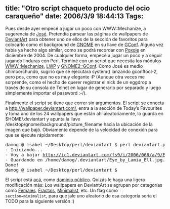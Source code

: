 title: "Otro script chaqueto producto del ocio caraqueño"
date: 2006/3/9 18:44:13
Tags: 
---
<p>Pues desde ayer empecé a jugar un poco con WWW::Mechanize, a sugerencia de <a target="_blank" href="http://bureado.unplug.org.ve">José</a>. Pretendía parsear las páginas de wallpapers de <a target="_blank" href="http://www.deviantart.com">DeviantArt</a> para obtener uno de ellos de la sección de favoritos para colocarlo como el background de <a target="_blank" href="http://www.gnome.org/">GNOME</a> en su llave de <a target="_blank" href="http://www.gnome.org/projects/gconf/">GConf</a>. Alguna vez había ya hecho algo similar, como se podrá recordar con <a target="_blank" href="http://www.damog.net/?p=373">Poxole</a> en diciembre de 2004. De cualquier forma, empecé a jugar un poco y a seguir jugando linduras con Perl. Terminé con un script que necesita los módulos <a target="_blank" href="http://search.cpan.org/dist/WWW-Mechanize/">WWW::Mechanize</a>, <a target="_blank" href="http://search.cpan.org/dist/libwww-perl/">LWP</a> y <a target="_blank" href="http://search.cpan.org/dist/Gnome2-GConf/">GNOME2::GConf</a>. Como José es medio chimbo/chundo, sugirió que se ejecutara system() lanzando gconftool-2, pero pos, como que no es muy elegante :P (Aunque otra veces me sorprende, como el hecho de querer registrar el nick de un eggdrop a través de su consola de Telnet en lugar de generarlo por separado y luego simplemente importar el password :-/).

Finalmente el script se tiene que correr sin argumentos. El script se conecta a <a target="_blank" href="http://wallpaper.deviantart.com"><a href="http://wallpaper.deviantart.com/">http://wallpaper.deviantart.com/</a></a>, entra a la sección de Today&#8217;s Favourites y toma uno de los 24 wallpapers que están ahí aleatoriamente, lo guarda en $HOME/.deviantart y apunta la llave /desktop/gnome/background/picture_filename hacia la ubicación de la imagen que bajó. Obviamente depende de la velocidad de conexión para que se ejecute rápidamente:
</p>
<pre>damog @ isabel ~/Desktop/perl/deviantart $ perl deviantart.pl
- Iniciando...
- Voy a bajar <a href="http://ic1.deviantart.com/fs9/i/2006/068/a/9/Eye_by_Lamia_Ell.jpg...">http://ic1.deviantart.com/fs9/i/2006/068/a/9/Eye_by_Lamia_Ell.jpg...</a>
- Guardando en /home/damog/.deviantart/Eye_by_Lamia_Ell.jpg... Listo.
Done!
damog @ isabel ~/Desktop/perl/deviantart $</pre>
<p>
El script está <a target="_blank" href="http://www.damog.net/files/misc/deviantart.perl.html">acá</a>, como <a target="_blank" href="http://en.wikipedia.org/wiki/Public_domain">dominio público</a>. Quizás le haga una ligera modificación más: Los wallpapers en DeviantArt se agrupan por categorías como <a target="_blank" href="http://wallpaper.deviantart.com/females">Females</a>, <a target="_blank" href="http://wallpaper.deviantart.com/fractals">Fractals</a>, <a target="_blank" href="http://wallpaper.deviantart.com/minimalist">Minimalist</a>, etc. Un flag como <code>--section=minimalist</code>, para que jale uno aleatorio de esa categoría sería el TODO para la siguiente versión :) </p>
